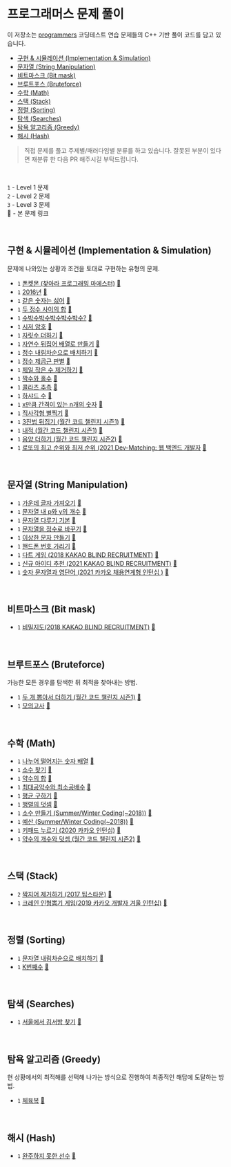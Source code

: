 # 프로그래머스 문제 풀이

이 저장소는 [programmers](https://programmers.co.kr/learn/challenges) 코딩테스트 연습 문제들의 C++ 기반 풀이 코드를 담고 있습니다.  

- [구현 & 시뮬레이션 (Implementation & Simulation)](#impsim)
- [문자열 (String Manipulation)](#strmanip)
- [비트마스크 (Bit mask)](#bitmask)
- [브루트포스 (Bruteforce)](#bruteforce)
- [수학 (Math)](#math)
- [스택 (Stack)](#stack)
- [정렬 (Sorting)](#sort)
- [탐색 (Searches)](#search)
- [탐욕 알고리즘 (Greedy)](#greedy)
- [해시 (Hash)](#hash)
 
 > 직접 문제를 풀고 주제별/패러다임별 분류를 하고 있습니다. 잘못된 부분이 있다면 재분류 한 다음 PR 해주시길 부탁드립니다. 
 
<br>

`1` - Level 1 문제 <br>
`2` - Level 2 문제 <br>
`3` - Level 3 문제 <br>
🔗 - 본 문제 링크

<br>

<a id="impsim"></a>
## 구현 & 시뮬레이션 (Implementation & Simulation)
문제에 나와있는 상황과 조건을 토대로 구현하는 유형의 문제.
- `1` [폰켓몬 (찾아라 프로그래밍 마에스터)](https://github.com/j2ieu/cp/blob/programmers/level1/1845.md) [🔗](https://programmers.co.kr/learn/courses/30/lessons/1845)
- `1` [2016년](https://github.com/j2ieu/cp/blob/programmers/level1/12901.md) [🔗](https://programmers.co.kr/learn/courses/30/lessons/12901)
- `1` [같은 숫자는 싫어](https://github.com/j2ieu/cp/blob/programmers/level1/12906.md) [🔗](https://programmers.co.kr/learn/courses/30/lessons/12906)
- `1` [두 정수 사이의 합](https://github.com/j2ieu/cp/blob/programmers/level1/12912.md) [🔗](https://programmers.co.kr/learn/courses/30/lessons/12912)
- `1` [수박수박수박수박수박수?](https://github.com/j2ieu/cp/blob/programmers/level1/12922.md) [🔗](https://programmers.co.kr/learn/courses/30/lessons/12922)
- `1` [시저 암호](https://github.com/j2ieu/cp/blob/programmers/level1/12926.md) [🔗](https://programmers.co.kr/learn/courses/30/lessons/12926)
- `1` [자릿수 더하기](https://github.com/j2ieu/cp/blob/programmers/level1/12931.md) [🔗](https://programmers.co.kr/learn/courses/30/lessons/12931)
- `1` [자연수 뒤집어 배열로 만들기](https://github.com/j2ieu/cp/blob/programmers/level1/12932.md) [🔗](https://programmers.co.kr/learn/courses/30/lessons/12932)
- `1` [정수 내림차순으로 배치하기](https://github.com/j2ieu/cp/blob/programmers/level1/12933.md) [🔗](https://programmers.co.kr/learn/courses/30/lessons/12933)
- `1` [정수 제곱근 판별](https://github.com/j2ieu/cp/blob/programmers/level1/12934.md) [🔗](https://programmers.co.kr/learn/courses/30/lessons/12934)
- `1` [제일 작은 수 제거하기](https://github.com/j2ieu/cp/blob/programmers/level1/12935.md) [🔗](https://programmers.co.kr/learn/courses/30/lessons/12935)
- `1` [짝수와 홀수](https://github.com/j2ieu/cp/blob/programmers/level1/12937.md) [🔗](https://programmers.co.kr/learn/courses/30/lessons/12937)
- `1` [콜라츠 추측](https://github.com/j2ieu/cp/blob/programmers/level1/12943.md) [🔗](https://programmers.co.kr/learn/courses/30/lessons/12943)
- `1` [하샤드 수](https://github.com/j2ieu/cp/blob/programmers/level1/12947.md) [🔗](https://programmers.co.kr/learn/courses/30/lessons/12947)
- `1` [x만큼 간격이 있는 n개의 숫자](https://github.com/j2ieu/cp/blob/programmers/level1/12954.md) [🔗](https://programmers.co.kr/learn/courses/30/lessons/12954)
- `1` [직사각형 별찍기](https://github.com/j2ieu/cp/blob/programmers/level1/12969.md) [🔗](https://programmers.co.kr/learn/courses/30/lessons/12969)
- `1` [3진법 뒤집기 (월간 코드 챌린지 시즌1)](https://github.com/j2ieu/cp/blob/programmers/level1/68935.md) [🔗](https://programmers.co.kr/learn/courses/30/lessons/68935)
- `1` [내적 (월간 코드 챌린지 시즌1)](https://github.com/j2ieu/cp/blob/programmers/level1/70128.md) [🔗](https://programmers.co.kr/learn/courses/30/lessons/70128)
- `1` [음양 더하기 (월간 코드 챌린지 시즌2)](https://github.com/j2ieu/cp/blob/programmers/level1/76501.md) [🔗](https://programmers.co.kr/learn/courses/30/lessons/76501)
- `1` [로또의 최고 순위와 최저 순위 (2021 Dev-Matching: 웹 백엔드 개발자](https://github.com/j2ieu/cp/blob/programmers/level1/77484.md) [🔗](https://programmers.co.kr/learn/courses/30/lessons/77484)

<br>

<a id="strmanip"></a>
## 문자열 (String Manipulation)
- `1` [가운데 글자 가져오기](https://github.com/j2ieu/cp/blob/programmers/level1/12903.md) [🔗](https://programmers.co.kr/learn/courses/30/lessons/12903)
- `1` [문자열 내 p와 y의 개수](https://github.com/j2ieu/cp/blob/programmers/level1/12916.md) [🔗](https://programmers.co.kr/learn/courses/30/lessons/12916)
- `1` [문자열 다루기 기본](https://github.com/j2ieu/cp/blob/programmers/level1/12918.md) [🔗](https://programmers.co.kr/learn/courses/30/lessons/12918)
- `1` [문자열을 정수로 바꾸기](https://github.com/j2ieu/cp/blob/programmers/level1/12925.md) [🔗](https://programmers.co.kr/learn/courses/30/lessons/12925)
- `1` [이상한 문자 만들기](https://github.com/j2ieu/cp/blob/programmers/level1/12930.md) [🔗](https://programmers.co.kr/learn/courses/30/lessons/12930)
- `1` [핸드폰 번호 가리기](https://github.com/j2ieu/cp/blob/programmers/level1/12948.md) [🔗](https://programmers.co.kr/learn/courses/30/lessons/12948)
- `1` [다트 게임 (2018 KAKAO BLIND RECRUITMENT)](https://github.com/j2ieu/cp/blob/programmers/level1/17682.md) [🔗](https://programmers.co.kr/learn/courses/30/lessons/17682)
- `1` [신규 아이디 추천 (2021 KAKAO BLIND RECRUITMENT)](https://github.com/j2ieu/cp/blob/programmers/level1/72410.md) [🔗](https://programmers.co.kr/learn/courses/30/lessons/72410)
- `1` [숫자 문자열과 영단어 (2021 카카오 채용연계형 인턴십 )](https://github.com/j2ieu/cp/blob/programmers/level1/81301.md) [🔗](https://programmers.co.kr/learn/courses/30/lessons/81301)
  
<br>

<a id="bitmask"></a>
## 비트마스크 (Bit mask)
- `1` [비밀지도(2018 KAKAO BLIND RECRUITMENT)](https://github.com/j2ieu/cp/blob/programmers/level1/17681.md) [🔗](https://programmers.co.kr/learn/courses/30/lessons/17681)

<br>

<a id="bruteforce"></a>
## 브루트포스 (Bruteforce)
가능한 모든 경우를 탐색한 뒤 최적을 찾아내는 방법.
- `1` [두 개 뽑아서 더하기 (월간 코드 챌린지 시즌1)](https://github.com/j2ieu/cp/blob/programmers/level1/68644.md) [🔗](https://programmers.co.kr/learn/courses/30/lessons/68644)
- `1` [모의고사](https://github.com/j2ieu/cp/blob/programmers/level1/42840.md) [🔗](https://programmers.co.kr/learn/courses/30/lessons/42840)

<br>

<a id="math"></a>
## 수학 (Math)
- `1` [나누어 떨어지는 숫자 배열](https://github.com/j2ieu/cp/blob/programmers/level1/12910.md) [🔗](https://programmers.co.kr/learn/courses/30/lessons/12910)
- `1` [소수 찾기](https://github.com/j2ieu/cp/blob/programmers/level1/12921.md) [🔗](https://programmers.co.kr/learn/courses/30/lessons/12921)
- `1` [약수의 합](https://github.com/j2ieu/cp/blob/programmers/level1/12928.md) [🔗](https://programmers.co.kr/learn/courses/30/lessons/12928)
- `1` [최대공약수와 최소공배수](https://github.com/j2ieu/cp/blob/programmers/level1/12940.md) [🔗](https://programmers.co.kr/learn/courses/30/lessons/12940)
- `1` [평균 구하기](https://github.com/j2ieu/cp/blob/programmers/level1/12944.md) [🔗](https://programmers.co.kr/learn/courses/30/lessons/12944)
- `1` [행렬의 덧셈](https://github.com/j2ieu/cp/blob/programmers/level1/12950.md) [🔗](https://programmers.co.kr/learn/courses/30/lessons/12950)
- `1` [소수 만들기 (Summer/Winter Coding(~2018))](https://github.com/j2ieu/cp/blob/programmers/level1/12977.md) [🔗](https://programmers.co.kr/learn/courses/30/lessons/12977)
- `1` [예산 (Summer/Winter Coding(~2018))](https://github.com/j2ieu/cp/blob/programmers/level1/12982.md) [🔗](https://programmers.co.kr/learn/courses/30/lessons/12982)
- `1` [키패드 누르기 (2020 카카오 인턴십)](https://github.com/j2ieu/cp/blob/programmers/level1/67256.md) [🔗](https://programmers.co.kr/learn/courses/30/lessons/67256)
- `1` [약수의 개수와 덧셈 (월간 코드 챌린지 시즌2)](https://github.com/j2ieu/cp/blob/programmers/level1/77884.md) [🔗](https://programmers.co.kr/learn/courses/30/lessons/77884)

<br>

<a id="stack"></a>
## 스택 (Stack) 
- `2` [짝지어 제거하기 (2017 팁스타운)](https://github.com/j2ieu/cp/blob/programmers/level2/12973.md) [🔗](https://programmers.co.kr/learn/courses/30/lessons/12973)
- `1` [크레인 인형뽑기 게임(2019 카카오 개발자 겨울 인턴십)](https://github.com/j2ieu/cp/blob/programmers/level1/64061.md) [🔗](https://programmers.co.kr/learn/courses/30/lessons/64061)

<br>

<a id="sort"></a>
## 정렬 (Sorting)
- `1` [문자열 내림차순으로 배치하기](https://github.com/j2ieu/cp/blob/programmers/level1/12917.md) [🔗](https://programmers.co.kr/learn/courses/30/lessons/12917)
- `1` [K번째수](https://github.com/j2ieu/cp/blob/programmers/level1/42748.md) [🔗](https://programmers.co.kr/learn/courses/30/lessons/42748)

<br>

<a id="search"></a>
## 탐색 (Searches)
- `1` [서울에서 김서방 찾기](https://github.com/j2ieu/cp/blob/programmers/level1/12919.md) [🔗](https://programmers.co.kr/learn/courses/30/lessons/12919)

<br>

<a id="greedy"></a>
## 탐욕 알고리즘 (Greedy)
현 상황에서의 최적해를 선택해 나가는 방식으로 진행하여 최종적인 해답에 도달하는 방법.
- `1` [체육복](https://github.com/j2ieu/cp/blob/programmers/level1/42862.md) [🔗](https://programmers.co.kr/learn/courses/30/lessons/42862)

<br>
 
<a id="hash"></a>
## 해시 (Hash)
- `1` [완주하지 못한 선수](https://github.com/j2ieu/cp/blob/programmers/level1/42576.md) [🔗](https://programmers.co.kr/learn/courses/30/lessons/42576)
